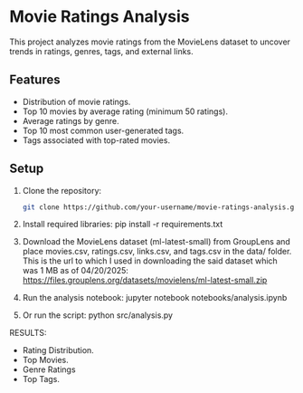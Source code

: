 # Movie Ratings Analysis

This project analyzes movie ratings from the MovieLens dataset to uncover trends in ratings, genres, tags, and external links.

## Features

- Distribution of movie ratings.
- Top 10 movies by average rating (minimum 50 ratings).
- Average ratings by genre.
- Top 10 most common user-generated tags.
- Tags associated with top-rated movies.

## Setup

1. Clone the repository:

   ```bash
   git clone https://github.com/your-username/movie-ratings-analysis.git

   ```

2. Install required libraries:
   pip install -r requirements.txt

3. Download the MovieLens dataset (ml-latest-small)
   from GroupLens and place movies.csv, ratings.csv, links.csv, and tags.csv in the data/ folder.
   This is the url to which I used in downloading the said dataset which was 1 MB as of 04/20/2025: https://files.grouplens.org/datasets/movielens/ml-latest-small.zip

4. Run the analysis notebook:
   jupyter notebook notebooks/analysis.ipynb

5. Or run the script:
   python src/analysis.py

RESULTS:

- Rating Distribution.
- Top Movies.
- Genre Ratings
- Top Tags.
